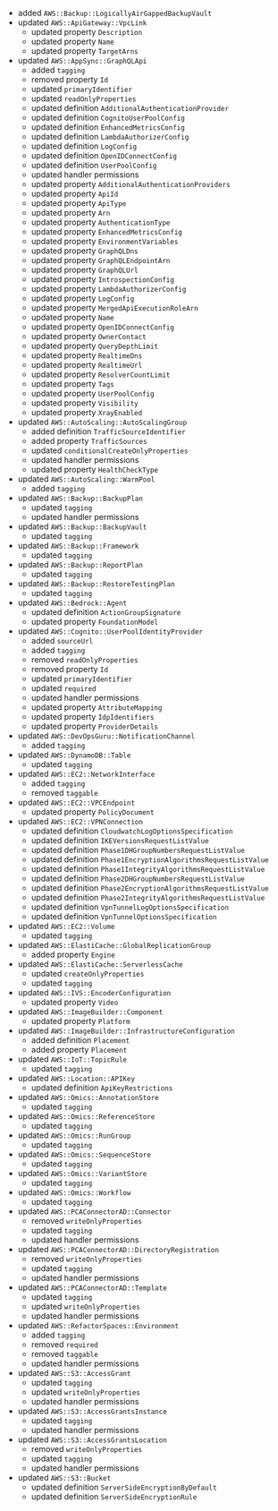 - added `AWS::Backup::LogicallyAirGappedBackupVault`
- updated `AWS::ApiGateway::VpcLink`
  - updated property `Description`
  - updated property `Name`
  - updated property `TargetArns`
- updated `AWS::AppSync::GraphQLApi`
  - added `tagging`
  - removed property `Id`
  - updated `primaryIdentifier`
  - updated `readOnlyProperties`
  - updated definition `AdditionalAuthenticationProvider`
  - updated definition `CognitoUserPoolConfig`
  - updated definition `EnhancedMetricsConfig`
  - updated definition `LambdaAuthorizerConfig`
  - updated definition `LogConfig`
  - updated definition `OpenIDConnectConfig`
  - updated definition `UserPoolConfig`
  - updated handler permissions
  - updated property `AdditionalAuthenticationProviders`
  - updated property `ApiId`
  - updated property `ApiType`
  - updated property `Arn`
  - updated property `AuthenticationType`
  - updated property `EnhancedMetricsConfig`
  - updated property `EnvironmentVariables`
  - updated property `GraphQLDns`
  - updated property `GraphQLEndpointArn`
  - updated property `GraphQLUrl`
  - updated property `IntrospectionConfig`
  - updated property `LambdaAuthorizerConfig`
  - updated property `LogConfig`
  - updated property `MergedApiExecutionRoleArn`
  - updated property `Name`
  - updated property `OpenIDConnectConfig`
  - updated property `OwnerContact`
  - updated property `QueryDepthLimit`
  - updated property `RealtimeDns`
  - updated property `RealtimeUrl`
  - updated property `ResolverCountLimit`
  - updated property `Tags`
  - updated property `UserPoolConfig`
  - updated property `Visibility`
  - updated property `XrayEnabled`
- updated `AWS::AutoScaling::AutoScalingGroup`
  - added definition `TrafficSourceIdentifier`
  - added property `TrafficSources`
  - updated `conditionalCreateOnlyProperties`
  - updated handler permissions
  - updated property `HealthCheckType`
- updated `AWS::AutoScaling::WarmPool`
  - added `tagging`
- updated `AWS::Backup::BackupPlan`
  - updated `tagging`
  - updated handler permissions
- updated `AWS::Backup::BackupVault`
  - updated `tagging`
- updated `AWS::Backup::Framework`
  - updated `tagging`
- updated `AWS::Backup::ReportPlan`
  - updated `tagging`
- updated `AWS::Backup::RestoreTestingPlan`
  - updated `tagging`
- updated `AWS::Bedrock::Agent`
  - updated definition `ActionGroupSignature`
  - updated property `FoundationModel`
- updated `AWS::Cognito::UserPoolIdentityProvider`
  - added `sourceUrl`
  - added `tagging`
  - removed `readOnlyProperties`
  - removed property `Id`
  - updated `primaryIdentifier`
  - updated `required`
  - updated handler permissions
  - updated property `AttributeMapping`
  - updated property `IdpIdentifiers`
  - updated property `ProviderDetails`
- updated `AWS::DevOpsGuru::NotificationChannel`
  - added `tagging`
- updated `AWS::DynamoDB::Table`
  - updated `tagging`
- updated `AWS::EC2::NetworkInterface`
  - added `tagging`
  - removed `taggable`
- updated `AWS::EC2::VPCEndpoint`
  - updated property `PolicyDocument`
- updated `AWS::EC2::VPNConnection`
  - updated definition `CloudwatchLogOptionsSpecification`
  - updated definition `IKEVersionsRequestListValue`
  - updated definition `Phase1DHGroupNumbersRequestListValue`
  - updated definition `Phase1EncryptionAlgorithmsRequestListValue`
  - updated definition `Phase1IntegrityAlgorithmsRequestListValue`
  - updated definition `Phase2DHGroupNumbersRequestListValue`
  - updated definition `Phase2EncryptionAlgorithmsRequestListValue`
  - updated definition `Phase2IntegrityAlgorithmsRequestListValue`
  - updated definition `VpnTunnelLogOptionsSpecification`
  - updated definition `VpnTunnelOptionsSpecification`
- updated `AWS::EC2::Volume`
  - updated `tagging`
- updated `AWS::ElastiCache::GlobalReplicationGroup`
  - added property `Engine`
- updated `AWS::ElastiCache::ServerlessCache`
  - updated `createOnlyProperties`
  - updated `tagging`
- updated `AWS::IVS::EncoderConfiguration`
  - updated property `Video`
- updated `AWS::ImageBuilder::Component`
  - updated property `Platform`
- updated `AWS::ImageBuilder::InfrastructureConfiguration`
  - added definition `Placement`
  - added property `Placement`
- updated `AWS::IoT::TopicRule`
  - updated `tagging`
- updated `AWS::Location::APIKey`
  - updated definition `ApiKeyRestrictions`
- updated `AWS::Omics::AnnotationStore`
  - updated `tagging`
- updated `AWS::Omics::ReferenceStore`
  - updated `tagging`
- updated `AWS::Omics::RunGroup`
  - updated `tagging`
- updated `AWS::Omics::SequenceStore`
  - updated `tagging`
- updated `AWS::Omics::VariantStore`
  - updated `tagging`
- updated `AWS::Omics::Workflow`
  - updated `tagging`
- updated `AWS::PCAConnectorAD::Connector`
  - removed `writeOnlyProperties`
  - updated `tagging`
  - updated handler permissions
- updated `AWS::PCAConnectorAD::DirectoryRegistration`
  - removed `writeOnlyProperties`
  - updated `tagging`
  - updated handler permissions
- updated `AWS::PCAConnectorAD::Template`
  - updated `tagging`
  - updated `writeOnlyProperties`
  - updated handler permissions
- updated `AWS::RefactorSpaces::Environment`
  - added `tagging`
  - removed `required`
  - removed `taggable`
  - updated handler permissions
- updated `AWS::S3::AccessGrant`
  - updated `tagging`
  - updated `writeOnlyProperties`
  - updated handler permissions
- updated `AWS::S3::AccessGrantsInstance`
  - updated `tagging`
  - updated handler permissions
- updated `AWS::S3::AccessGrantsLocation`
  - removed `writeOnlyProperties`
  - updated `tagging`
  - updated handler permissions
- updated `AWS::S3::Bucket`
  - updated definition `ServerSideEncryptionByDefault`
  - updated definition `ServerSideEncryptionRule`
